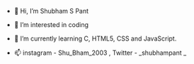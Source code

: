 - 👋 Hi, I’m Shubham S Pant
- 👀 I’m interested in coding
- 🌱 I’m currently learning C, HTML5, CSS and JavaScript. 

- 📫 instagram - Shu_Bham_2003 , Twitter - _shubhampant _


<!---
Shubhamp2003/Shubhamp2003 is a ✨ special ✨ repository because its `README.md` (this file) appears on your GitHub profile.
You can click the Preview link to take a look at your changes.
--->
